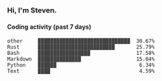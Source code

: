 ### Hi, I'm Steven.

#### Coding activity (past 7 days)
```
other     ▓▓▓▓▓▓▓▓▓▓▓▓▓▓▓▓▓▓▓▓▓▓▓▓▓▓▓▓▓▓  30.67%
Rust      ▓▓▓▓▓▓▓▓▓▓▓▓▓▓▓▓▓▓▓▓▓▓▓▓▓       25.79%
Bash      ▓▓▓▓▓▓▓▓▓▓▓▓▓▓▓▓▓               17.58%
Markdown  ▓▓▓▓▓▓▓▓▓▓▓▓▓▓                  15.04%
Python    ▓▓▓▓▓▓                           6.34%
Text      ▓▓▓▓                             4.59%
```
